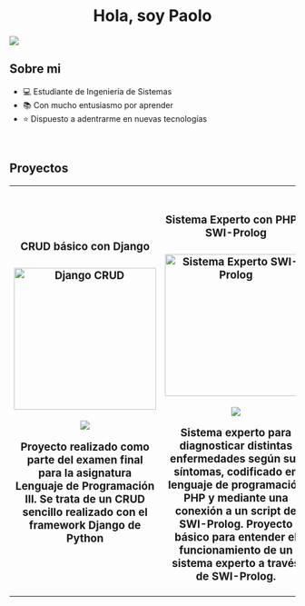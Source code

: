 <div align="center">
    <h1 align="center">Hola, soy Paolo</h1>
</div>
<img src="https://2020.24h24l.org/images/banner-programacion.jpg"> 

## Sobre mi

- 💻 Estudiante de Ingeniería de Sistemas
- 📚 Con mucho entusiasmo por aprender
- ⭐ Dispuesto a adentrarme en nuevas tecnologías
<br>

## Proyectos
<table>
    <tr>
        <td width="50%">
            <h3 align="center">CRUD básico con Django<h3>
            <div align="center">
                <a href="https://github.com/FerSo22/EF-Parte02---Producto---Fernandez_Estudiante_02-" target="_blank">
                    <img src="https://img-c.udemycdn.com/course/750x422/4249002_fc19.jpg" height="250" alt="Django CRUD">
                </a>
                <p>
                    <a href="https://github.com/FerSo22/EF-Parte02---Producto---Fernandez_Estudiante_02-" target="_blank">
                        <img src="https://img.shields.io/badge/CÓDIGO-ff9?style=for-the-badge&logo=github&logoColor=black">
                    </a>
                </p>
                <p>Proyecto realizado como parte del examen final para la asignatura Lenguaje de Programación III. Se trata de un <strong>CRUD sencillo realizado con el framework Django de Python</strong></p>
            </div>
        </td>
        <td width="50%">
            <br>
            <h3 align="center">Sistema Experto con PHP y SWI-Prolog<h3>
            <div align="center">
                <a href="https://github.com/FerSo22/EF-Parte02---Producto---Fernandez_Estudiante_02-" target="_blank">
                    <img src="https://4.bp.blogspot.com/-XB8Rf0TJ24I/WWeDx7n-pKI/AAAAAAAAAuM/4OfzInIjjOgRbVnrFluShH5ifD4AKn3NACLcBGAs/s320/ZOQC_InteligenciaArtificial.jpg" height="250" alt="Sistema Experto SWI-Prolog">
                </a>
                <p>
                    <a href="https://github.com/FerSo22/EF-Parte02---Producto---Fernandez_Estudiante_02-" target="_blank">
                        <img src="https://img.shields.io/badge/CÓDIGO-ff9?style=for-the-badge&logo=github&logoColor=black">
                    </a>
                </p>
                <p>Sistema experto para diagnosticar distintas enfermedades según sus síntomas, codificado en <strong>lenguaje de programación PHP</strong> y mediante una conexión a un <strong>script de SWI-Prolog.</strong> Proyecto básico para entender el funcionamiento de un sistema experto a través de SWI-Prolog.</p>
            </div>
        </td>
    </tr>
</table>

